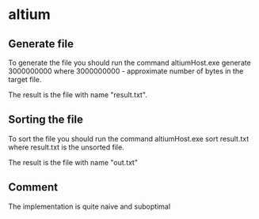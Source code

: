 # altium

## Generate file
To generate the file you should run the command altiumHost.exe generate 3000000000
where 3000000000 - approximate number of bytes in the target file.

The result is the file with name "result.txt".

## Sorting the file

To sort the file you should run the command altiumHost.exe sort result.txt
where result.txt is the unsorted file.

The result is the file with name "out.txt"

## Comment

The implementation is quite naive and suboptimal


   
